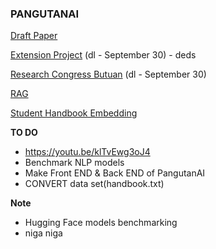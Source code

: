 ### PANGUTANAI


[Draft Paper](https://docs.google.com/document/d/14y_vxCUHfFJCvGa-FVbWc1Jk76Ka_gIfsQcyNoen9co/edit)

[Extension Project](https://drive.google.com/drive/folders/1fLntq6izrCCeQ0tr94jWqT_hNYm7uFZu?fbclid=IwZXh0bgNhZW0CMTEAAR2AmjexRLdnkTY5_o7bpuGs3IOHwhJmz9sh3PAlwStavDEZIjo2UbZ9Ht0_aem_k_K6eR_L30XBqYyckb8_9Q) (dl - September 30) - deds

[Research Congress Butuan](https://docs.google.com/forms/d/e/1FAIpQLSdGS9pRgJNCp9SQ4itDwQhNARQvnlY7Lkj_cWA4G9Ta2VeiAg/viewform?fbclid=IwZXh0bgNhZW0CMTEAAR1XfWkq5K2oe14aAx4nVsOqu2bvACNDu8PzPN-xFmclJpa4k2cNhNI5pko_aem_5OX4DzRYGF8usUJWA2ji-A) (dl - September 30) 

[RAG](https://github.com/Cinnamon/kotaemon?fbclid=IwZXh0bgNhZW0CMTEAAR073NOr1D5vC-irSMi62p12mAQQAeSFhFse5inJi_yYdyrPO_GVHYW2eMs_aem_0hI0_57G77VXU4zSduZfog)

[Student Handbook Embedding](https://docs.google.com/spreadsheets/d/1N5O_9oGi8VmcuZmo1JktbHs2Eey0KJcX_erez-9y9VM/edit?fbclid=IwZXh0bgNhZW0CMTEAAR1Bz7MwdsmV1pd8KGMTJY_EvOuAp52pyiqWMzFwlXeE1PVlyb5YGaLxXxA_aem_8g8iwKyOBZdYlhuQVyuPDg&gid=0#gid=0)

**TO DO**
- https://youtu.be/klTvEwg3oJ4
- Benchmark NLP models
- Make Front END & Back END of PangutanAI
- CONVERT data set(handbook.txt)

**Note**
- Hugging Face models benchmarking
- niga niga
